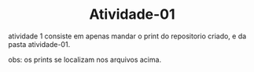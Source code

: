 <div align="center">
  
# Atividade-01
</div>


atividade 1 consiste em apenas mandar o print do repositorio criado, e da pasta atividade-01.

obs: os prints se localizam nos arquivos acima.
